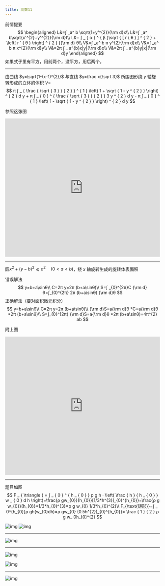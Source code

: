 ```yaml
---
title: 高数11
---
```


前情提要
$$
\begin{aligned}
L&=∫ _a^ b \sqrt{1+y'^{2}}{\rm d}x\\
L&=∫ _a^ b\sqrt{x'^{2}+y'^{2}}{\rm d}t\\
L&= ∫ _ { α } ^ { β }\sqrt { [ r ( θ ) ] ^ { 2 } + \left[ r ' ( θ ) \right] ^ { 2 } }{\rm d} θ\\
V&=∫ _a^ b π y^{2}{\rm d}x\\
V&=∫ _a^ b π x^{2}{\rm d}y\\
V&=2π ∫ _ a^{b}x|y|{\rm d}x\\
V&=2π ∫ _ a^{b}y|x|{\rm d}y
\end{aligned}
$$
如果式子里有平方，用前两个，没平方，用后两个。

---

由曲线 $y=\sqrt{1-(x-1)^{2}}$ 与直线 $y=\frac x{\sqrt 3}$ 所围图形绕 $y$ 轴旋转形成的立体的体积 $V=$
$$
π ∫ _ { \frac { \sqrt { 3 } } { 2 } } ^ { 1 } \left( 1 + \sqrt { 1 - y ^ { 2 } } \right) ^ { 2 } d y + π ∫ _ { 0 } ^ { \frac { \sqrt { 3 } } { 2 } } 3 y ^ { 2 } d y - π ∫ _ { 0 } ^ { 1 } \left( 1 - \sqrt { 1 - y ^ { 2 } } \right) ^ { 2 } d y
$$

参照这张图
<iframe
width="100%" height="450" src="https://www.netpad.net.cn/thirdInnerPad.html?id=84460#posts/84460" frameborder="0" scrolling="auto">
</iframe>

---

圆$x^{2}+(y-b)^{2} ⩽  a^{2}\quad(0<a<b)$，绕 $x$ 轴旋转生成的旋转体表面积

错误解法
$$
y=b+a\sinθ\\
C=2π y=2π (b+a\sinθ)\\
S=∫ _{0}^{2π}C {\rm d}θ=∫_{0}^{2π} 2π (b+a\sinθ) {\rm d}θ
$$
正确解法（要对面积微元积分）
$$
y=b+a\sinθ\\
C=2π y=2π (b+a\sinθ)\\
{\rm d}S=a{\rm d}θ *C=a{\rm d}θ *2π (b+a\sinθ)\\
S=∫_{0}^{2π} {\rm d}S=a{\rm d}θ *2π (b+a\sinθ)=4π^{2} ab
$$

附上图

<iframe
width="100%" height="450" src="https://www.netpad.net.cn/thirdInnerPad.html?id=84610#posts/84610" frameborder="0" scrolling="auto"></iframe>

---

题目如图
$$
F _ { \triangle } = ∫ _ { 0 } ^ { h _ { 0 } } p g h ⋅ \left( \frac { h } { h _ { 0 } } w _ { 0 } d h \right)=\frac{ρ gw_{0}}{h_{0}}[1/3*h^{3}]_{0}^{h_{0}}=\frac{ρ g w_{0}}{h_{0}}*1/3*h_{0}^{3}=ρ g w_{0} 1/3*h_{0}^{2}\\
F_{\text{矩形}}=∫ _ 0^{h_{0}}ρ gh(w_{0}dh)=ρ gw_{0} (0.5h^{2})_{0}^{h_{0}}= \frac { 1 } { 2 } ρ g w_ 0h_{0}^{2}
$$

![img](高数11.assets\0259FD644760185E154E2075B68B815B.jpg)
![img](高数11.assets\2FE4D6FA5B6F32E73B540C8B1997033B.jpg)

---

![img](D:\asus\Documents\highmath\高数11.assets\C26ECB85A6F6F9CD183F9281366777A1.jpg)

---

![img](高数11.assets\B81DAC49570E6392F969C47CF8FC2988.jpg)

![img](高数11.assets\12782B5ED75633DB9BB389D97F77B1D5.jpg)

---

![img](高数11.assets\C26ECB85A6F6F9CD183F9281366777A1.jpg)

